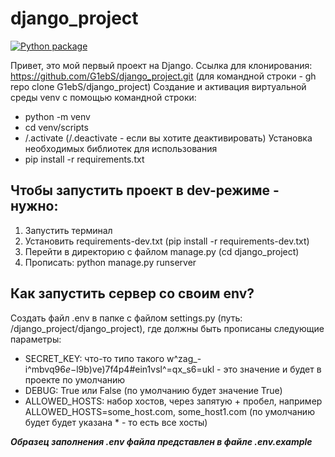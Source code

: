 # django_project
[![Python package](https://github.com/G1ebS/django_project/actions/workflows/python-package.yml/badge.svg?branch=master)](https://github.com/G1ebS/django_project/actions/workflows/python-package.yml)

Привет, это мой первый проект на Django.
Ссылка для клонирования: https://github.com/G1ebS/django_project.git (для командной строки - gh repo clone G1ebS/django_project)
Создание и активация виртуальной среды venv с помощью командной строки:
- python -m venv
- cd venv/scripts
- /.activate (/.deactivate - если вы хотите деактивировать)
Установка необходимых библиотек для использования
- pip install -r requirements.txt
## Чтобы запустить проект в dev-режиме - нужно:
1. Запустить терминал
2. Установить requirements-dev.txt (pip install -r requirements-dev.txt)
3. Перейти в директорию с файлом manage.py (cd django_project)
4. Прописать: python manage.py runserver
## Как запустить сервер со своим env?
Создать файл .env в папке с файлом settings.py (путь: /django_project/django_project), где должны быть прописаны следующие параметры:
- SECRET_KEY: что-то типо такого w^zag_-i^mbvq96$e-$l9b)ve)7f4p4#ein1vsl^=qx_s6=ukl - это значение и будет в проекте по умолчанию
- DEBUG: True или False (по умолчанию будет значение True)
- ALLOWED_HOSTS: набор хостов, через запятую + пробел, например ALLOWED_HOSTS=some_host.com, some_host1.com (по умолчанию будет будет указана * - то есть все хосты)

***Образец заполнения .env файла представлен в файле .env.example***